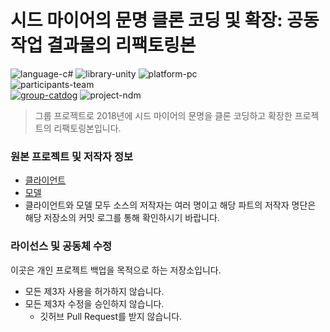 # 시드 마이어의 문명 클론 코딩 및 확장: 공동 작업 결과물의 리팩토링본

![language-c#][language-c#] ![library-unity][library-unity] ![platform-pc][platform-pc]
<br>
![participants-team][participants-team]
<br>
[![group-catdog][catdog-image]][catdog-url] ![project-ndm][project-ndm]

> 그룹 프로젝트로 2018년에 시드 마이어의 문명을 클론 코딩하고 확장한 프로젝트의 리팩토링본입니다.

### 원본 프로젝트 및 저작자 정보

  * [클라이언트](https://github.com/nestiank/extended-civilization-client-2018)
  * [모델](https://github.com/nestiank/extended-civilization-model-2018)
  * 클라이언트와 모델 모두 소스의 저작자는 여러 명이고 해당 파트의 저작자 명단은 해당 저장소의 커밋 로그를 통해 확인하시기 바랍니다.

### 라이선스 및 공동체 수정

이곳은 개인 프로젝트 백업을 목적으로 하는 저장소입니다.

  * 모든 제3자 사용을 허가하지 않습니다.
  * 모든 제3자 수정을 승인하지 않습니다.
    * 깃허브 Pull Request를 받지 않습니다.

<!-- Image definitions -->
[catdog-image]: https://img.shields.io/badge/Group-CAT&DOG-red
[catdog-url]: https://catdog.korea.ac.kr
[project-ndm]: https://img.shields.io/badge/Project-Nexon%20Dream%20Makers-198c19
[language-c#]: https://img.shields.io/badge/Language-C%23-orange
[library-unity]: https://img.shields.io/badge/Library-Unity-green
[platform-pc]: https://img.shields.io/badge/Platform-PC-yellowgreen
[participants-team]: https://img.shields.io/badge/Participants-Team%20Project-7aa3cc
